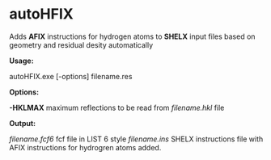 # autoHFIX
Adds **AFIX** instructions for hydrogen atoms to **SHELX** input files based on geometry and residual desity automatically

**Usage:**

autoHFIX.exe [-options] filename.res

**Options:**

**-HKLMAX** maximum reflections to be read from *filename.hkl* file

**Output:**

*filename.fcf6* fcf file in LIST 6 style
*filename.ins* SHELX instructions file with AFIX instructions for hydrogren atoms added.


